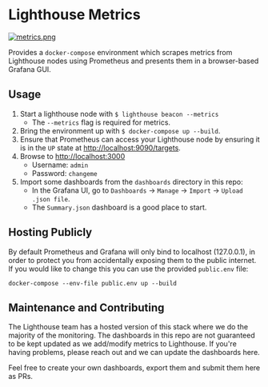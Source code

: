 # Lighthouse Metrics

[![metrics.png](https://i.postimg.cc/Jh7rxtgp/metrics.png)](https://postimg.cc/4YMRN4Xc)

Provides a `docker-compose` environment which scrapes metrics from Lighthouse
nodes using Prometheus and presents them in a browser-based Grafana GUI.


## Usage

1. Start a lighthouse node with `$ lighthouse beacon --metrics`
    - The `--metrics` flag is required for metrics.
1. Bring the environment up with `$ docker-compose up --build`.
1. Ensure that Prometheus can access your Lighthouse node by ensuring it is in
   the `UP` state at [http://localhost:9090/targets](http://localhost:9090/targets).
1. Browse to [http://localhost:3000](http://localhost:3000)
    - Username: `admin`
    - Password: `changeme`
1. Import some dashboards from the `dashboards` directory in this repo:
    - In the Grafana UI, go to `Dashboards` -> `Manage` -> `Import` -> `Upload .json file`.
    - The `Summary.json` dashboard is a good place to start.

## Hosting Publicly

By default Prometheus and Grafana will only bind to localhost (127.0.0.1), in
order to protect you from accidentally exposing them to the public internet. If
you would like to change this you can use the provided `public.env` file:

```
docker-compose --env-file public.env up --build
```

## Maintenance and Contributing

The Lighthouse team has a hosted version of this stack where we do the
majority of the monitoring. The dashboards in this repo are not guaranteed to
be kept updated as we add/modify metrics to Lighthouse. If you're having
problems, please reach out and we can update the dashboards here.

Feel free to create your own dashboards, export them and submit them here as
PRs.
